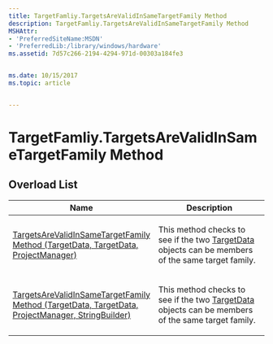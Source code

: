 ```yaml
---
title: TargetFamliy.TargetsAreValidInSameTargetFamily Method
description: TargetFamliy.TargetsAreValidInSameTargetFamily Method
MSHAttr:
- 'PreferredSiteName:MSDN'
- 'PreferredLib:/library/windows/hardware'
ms.assetid: 7d57c266-2194-4294-971d-00303a184fe3


ms.date: 10/15/2017
ms.topic: article


---
```


# TargetFamliy.TargetsAreValidInSameTargetFamily Method


## <span id="Overload_List"></span><span id="overload_list"></span><span id="OVERLOAD_LIST"></span>Overload List


<table>
<colgroup>
<col width="50%" />
<col width="50%" />
</colgroup>
<thead>
<tr class="header">
<th>Name</th>
<th>Description</th>
</tr>
</thead>
<tbody>
<tr class="odd">
<td><p><a href="targetfamily-targetsarevalidinsametargetfamily-method--targetdata--targetdata--projectmanager-.md" data-raw-source="[TargetsAreValidInSameTargetFamily Method (TargetData, TargetData, ProjectManager)](targetfamily-targetsarevalidinsametargetfamily-method--targetdata--targetdata--projectmanager-.md)">TargetsAreValidInSameTargetFamily Method (TargetData, TargetData, ProjectManager)</a></p></td>
<td><p>This method checks to see if the two <a href="targetdata-class.md" data-raw-source="[TargetData](targetdata-class.md)">TargetData</a> objects can be members of the same target family.</p></td>
</tr>
<tr class="even">
<td><p><a href="targetfamily-targetsarevalidinsametargetfamily-method--targetdata--targetdata--projectmanager--stringbuilder-.md" data-raw-source="[TargetsAreValidInSameTargetFamily Method (TargetData, TargetData, ProjectManager, StringBuilder)](targetfamily-targetsarevalidinsametargetfamily-method--targetdata--targetdata--projectmanager--stringbuilder-.md)">TargetsAreValidInSameTargetFamily Method (TargetData, TargetData, ProjectManager, StringBuilder)</a></p></td>
<td><p>This method checks to see if the two <a href="targetdata-class.md" data-raw-source="[TargetData](targetdata-class.md)">TargetData</a> objects can be members of the same target family.</p></td>
</tr>
</tbody>
</table>

 

 

 






